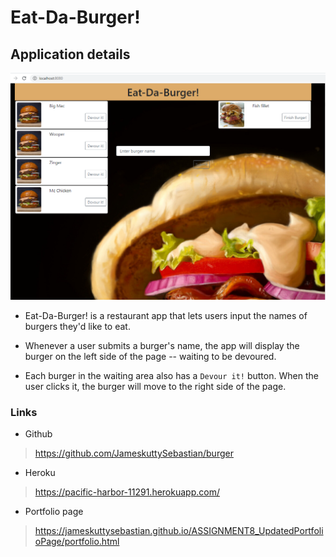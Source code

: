 # Eat-Da-Burger!

## Application details

![Home Page](public/assets/img/homepage.png)

* Eat-Da-Burger! is a restaurant app that lets users input the names of burgers they'd like to eat.

* Whenever a user submits a burger's name, the app will display the burger on the left side of the page -- waiting to be devoured.

* Each burger in the waiting area also has a `Devour it!` button. When the user clicks it, the burger will move to the right side of the page.
### Links
-  Github
> https://github.com/JameskuttySebastian/burger

-  Heroku
> https://pacific-harbor-11291.herokuapp.com/
-  Portfolio page
>https://jameskuttysebastian.github.io/ASSIGNMENT8_UpdatedPortfolioPage/portfolio.html

